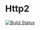 Http2
=====

[![Build Status](https://travis-ci.org/pochi/http2.svg?branch=master)](https://travis-ci.org/pochi/http2)
